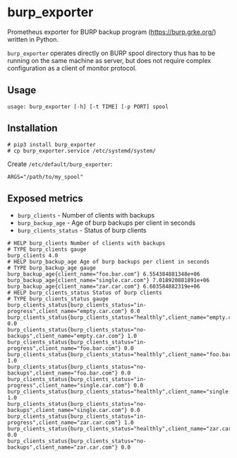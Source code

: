 # burp_exporter

Prometheus exporter for BURP backup program (https://burp.grke.org/) written in Python.

`burp_exporter` operates directly on BURP spool directory thus has to be running on the same machine as server, but does not require complex configuration as a client of monitor protocol.

## Usage

```
usage: burp_exporter [-h] [-t TIME] [-p PORT] spool
```

## Installation

```
# pip3 install burp_exporter
# cp burp_exporter.service /etc/systemd/system/
```

Create `/etc/default/burp_exporter`:
```
ARGS="/path/to/my_spool"
```

## Exposed metrics

* `burp_clients` - Number of clients with backups
* `burp_backup_age` - Age of burp backups per client in seconds
* `burp_clients_status` - Status of burp clients

```
# HELP burp_clients Number of clients with backups
# TYPE burp_clients gauge
burp_clients 4.0
# HELP burp_backup_age Age of burp backups per client in seconds
# TYPE burp_backup_age gauge
burp_backup_age{client_name="foo.bar.com"} 6.554384881348e+06
burp_backup_age{client_name="single.car.com"} 7.018920881891e+06
burp_backup_age{client_name="zar.car.com"} 6.603584882319e+06
# HELP burp_clients_status Status of burp clients
# TYPE burp_clients_status gauge
burp_clients_status{burp_clients_status="in-progress",client_name="empty.car.com"} 0.0
burp_clients_status{burp_clients_status="healthly",client_name="empty.car.com"} 0.0
burp_clients_status{burp_clients_status="no-backups",client_name="empty.car.com"} 1.0
burp_clients_status{burp_clients_status="in-progress",client_name="foo.bar.com"} 0.0
burp_clients_status{burp_clients_status="healthly",client_name="foo.bar.com"} 1.0
burp_clients_status{burp_clients_status="no-backups",client_name="foo.bar.com"} 0.0
burp_clients_status{burp_clients_status="in-progress",client_name="single.car.com"} 0.0
burp_clients_status{burp_clients_status="healthly",client_name="single.car.com"} 1.0
burp_clients_status{burp_clients_status="no-backups",client_name="single.car.com"} 0.0
burp_clients_status{burp_clients_status="in-progress",client_name="zar.car.com"} 1.0
burp_clients_status{burp_clients_status="healthly",client_name="zar.car.com"} 0.0
burp_clients_status{burp_clients_status="no-backups",client_name="zar.car.com"} 0.0
```
